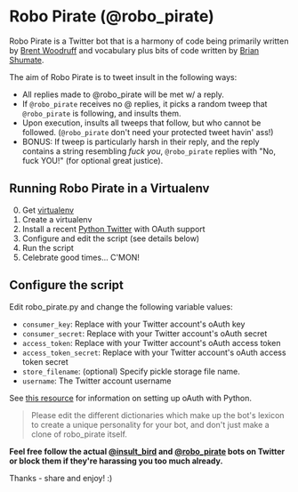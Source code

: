 Robo Pirate (@robo_pirate)
==========================

Robo Pirate is a Twitter bot that is a harmony of code being primarily
written by [Brent Woodruff](http://www.brentwoodruff.com/) and vocabulary
plus bits of code written by [Brian Shumate](http://brianshumate.com/).

The aim of Robo Pirate is to tweet insult in the following ways:

* All replies made to @robo_pirate will be met w/ a reply.
* If `@robo_pirate` receives no @ replies, it picks a random tweep that `@robo_pirate` is following, and insults them.
* Upon execution, insults all tweeps that follow, but who cannot be followed. (`@robo_pirate` don't need your protected tweet havin' ass!)
* BONUS: If tweep is particularly harsh in their reply, and the reply contains a string resembling *fuck you*, `@robo_pirate` replies with "No, fuck YOU!" (for optional great justice).

## Running Robo Pirate in a Virtualenv

0. Get [virtualenv](http://pypi.python.org/pypi/virtualenv)
1. Create a virtualenv
2. Install a recent [Python Twitter](http://code.google.com/p/python-twitter/) with OAuth support
3. Configure and edit the script (see details below)
4. Run the script
5. Celebrate good times... C'MON!

## Configure the script

Edit robo_pirate.py and change the following variable values:

 * `consumer_key`: Replace with your Twitter account's oAuth key
 * `consumer_secret`: Replace with your Twitter account's oAuth secret
 * `access_token`: Replace with your Twitter account's oAuth access token
 * `access_token_secret`: Replace with your Twitter account's oAuth access token secret
 * `store_filename`: (optional) Specify pickle storage file name.
 * `username`: The Twitter account username

See [this resource](http://jmillerinc.com/2010/05/31/twitter-from-the-command-line-in-python-using-oauth/) for information on setting up oAuth with Python.

> Please edit the different dictionaries which make up the bot's lexicon to create a unique personality for your bot, and don't just make a clone of robo_pirate itself.

**Feel free follow the actual [@insult_bird](http://twitter.com/insult_bird) and [@robo_pirate](http://twitter.com/robo_pirate) bots on Twitter or block
them if they're harassing you too much already.**

Thanks - share and enjoy! :)
